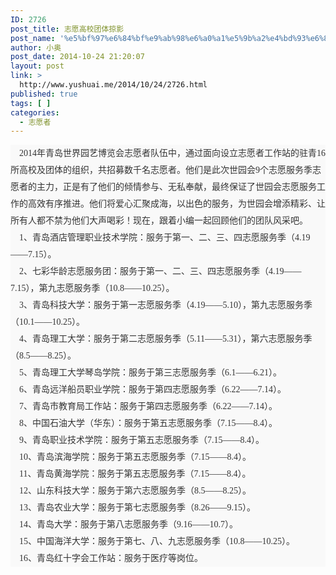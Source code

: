 ```yaml
---
ID: 2726
post_title: 志愿高校团体掠影
post_name: '%e5%bf%97%e6%84%bf%e9%ab%98%e6%a0%a1%e5%9b%a2%e4%bd%93%e6%8e%a0%e5%bd%b1'
author: 小奥
post_date: 2014-10-24 21:20:07
layout: post
link: >
  http://www.yushuai.me/2014/10/24/2726.html
published: true
tags: [ ]
categories:
  - 志愿者
---
```

<p style="font: 14px/27px SimSun, 'Arial Narrow'; margin: 0px; padding: 0px; color: #333333; text-transform: none; text-indent: 0px; letter-spacing: normal; word-spacing: 0px; white-space: normal; -ms-word-break: break-all; font-size-adjust: none; font-stretch: normal; background-color: #f9f9f9; -webkit-text-stroke-width: 0px;" align="center"></p>
<p style="font: 14px/27px SimSun, 'Arial Narrow'; margin: 0px; padding: 0px; color: #333333; text-transform: none; text-indent: 0px; letter-spacing: normal; word-spacing: 0px; white-space: normal; -ms-word-break: break-all; font-size-adjust: none; font-stretch: normal; background-color: #f9f9f9; -webkit-text-stroke-width: 0px;">    2014年青岛世界园艺博览会志愿者队伍中，通过面向设立志愿者工作站的驻青16所高校及团体的组织，共招募数千名志愿者。他们是此次世园会9个志愿服务季志愿者的主力，正是有了他们的倾情参与、无私奉献，最终保证了世园会志愿服务工作的高效有序推进。他们将爱心汇聚成海，以出色的服务，为世园会增添精彩、让所有人都不禁为他们大声喝彩！现在，跟着小编一起回顾他们的团队风采吧。<!--more--></p>
<p style="font: 14px/27px SimSun, 'Arial Narrow'; margin: 0px; padding: 0px; color: #333333; text-transform: none; text-indent: 0px; letter-spacing: normal; word-spacing: 0px; white-space: normal; -ms-word-break: break-all; font-size-adjust: none; font-stretch: normal; background-color: #f9f9f9; -webkit-text-stroke-width: 0px;" align="center"><img id="6028015" title="" src="http://www.qingdaoexpo2014.org/images/attachement/jpg/site481/20141024/448a5b3396cf15b4247f11.jpg" alt="" align="center" border="0" /></p>
<p style="font: 14px/27px SimSun, 'Arial Narrow'; margin: 0px; padding: 0px; color: #333333; text-transform: none; text-indent: 0px; letter-spacing: normal; word-spacing: 0px; white-space: normal; -ms-word-break: break-all; font-size-adjust: none; font-stretch: normal; background-color: #f9f9f9; -webkit-text-stroke-width: 0px;" align="center"></p>
<p style="font: 14px/27px SimSun, 'Arial Narrow'; margin: 0px; padding: 0px; color: #333333; text-transform: none; text-indent: 0px; letter-spacing: normal; word-spacing: 0px; white-space: normal; -ms-word-break: break-all; font-size-adjust: none; font-stretch: normal; background-color: #f9f9f9; -webkit-text-stroke-width: 0px;" align="center"><img id="6027983" title="" src="http://www.qingdaoexpo2014.org/images/attachement/jpg/site481/20141024/448a5b3396cf15b423a101.jpg" alt="" align="center" border="0" /></p>
<p style="font: 14px/27px SimSun, 'Arial Narrow'; margin: 0px; padding: 0px; color: #333333; text-transform: none; text-indent: 0px; letter-spacing: normal; word-spacing: 0px; white-space: normal; -ms-word-break: break-all; font-size-adjust: none; font-stretch: normal; background-color: #f9f9f9; -webkit-text-stroke-width: 0px;">    1、青岛酒店管理职业技术学院：服务于第一、二、三、四志愿服务季（4.19——7.15）。</p>
<p style="font: 14px/27px SimSun, 'Arial Narrow'; margin: 0px; padding: 0px; color: #333333; text-transform: none; text-indent: 0px; letter-spacing: normal; word-spacing: 0px; white-space: normal; -ms-word-break: break-all; font-size-adjust: none; font-stretch: normal; background-color: #f9f9f9; -webkit-text-stroke-width: 0px;" align="center"><img id="6027985" title="" src="http://www.qingdaoexpo2014.org/images/attachement/jpg/site481/20141024/448a5b3396cf15b423aa02.jpg" alt="" align="center" border="0" /></p>
<p style="font: 14px/27px SimSun, 'Arial Narrow'; margin: 0px; padding: 0px; color: #333333; text-transform: none; text-indent: 0px; letter-spacing: normal; word-spacing: 0px; white-space: normal; -ms-word-break: break-all; font-size-adjust: none; font-stretch: normal; background-color: #f9f9f9; -webkit-text-stroke-width: 0px;">    2、七彩华龄志愿服务团：服务于第一、二、三、四志愿服务季（4.19——7.15），第九志愿服务季（10.8——10.25）。</p>
<p style="font: 14px/27px SimSun, 'Arial Narrow'; margin: 0px; padding: 0px; color: #333333; text-transform: none; text-indent: 0px; letter-spacing: normal; word-spacing: 0px; white-space: normal; -ms-word-break: break-all; font-size-adjust: none; font-stretch: normal; background-color: #f9f9f9; -webkit-text-stroke-width: 0px;" align="center"><img id="6027987" title="" src="http://www.qingdaoexpo2014.org/images/attachement/jpg/site481/20141024/448a5b3396cf15b423b203.jpg" alt="" align="center" border="0" /></p>
<p style="font: 14px/27px SimSun, 'Arial Narrow'; margin: 0px; padding: 0px; color: #333333; text-transform: none; text-indent: 0px; letter-spacing: normal; word-spacing: 0px; white-space: normal; -ms-word-break: break-all; font-size-adjust: none; font-stretch: normal; background-color: #f9f9f9; -webkit-text-stroke-width: 0px;">    3、青岛科技大学：服务于第一志愿服务季（4.19——5.10），第九志愿服务季（10.1——10.25）。</p>
<p style="font: 14px/27px SimSun, 'Arial Narrow'; margin: 0px; padding: 0px; color: #333333; text-transform: none; text-indent: 0px; letter-spacing: normal; word-spacing: 0px; white-space: normal; -ms-word-break: break-all; font-size-adjust: none; font-stretch: normal; background-color: #f9f9f9; -webkit-text-stroke-width: 0px;" align="center"><img id="6027989" title="" src="http://www.qingdaoexpo2014.org/images/attachement/jpg/site481/20141024/448a5b3396cf15b423bb04.jpg" alt="" align="center" border="0" /></p>
<p style="font: 14px/27px SimSun, 'Arial Narrow'; margin: 0px; padding: 0px; color: #333333; text-transform: none; text-indent: 0px; letter-spacing: normal; word-spacing: 0px; white-space: normal; -ms-word-break: break-all; font-size-adjust: none; font-stretch: normal; background-color: #f9f9f9; -webkit-text-stroke-width: 0px;">    4、青岛理工大学：服务于第二志愿服务季（5.11——5.31），第六志愿服务季（8.5——8.25）。</p>
<p style="font: 14px/27px SimSun, 'Arial Narrow'; margin: 0px; padding: 0px; color: #333333; text-transform: none; text-indent: 0px; letter-spacing: normal; word-spacing: 0px; white-space: normal; -ms-word-break: break-all; font-size-adjust: none; font-stretch: normal; background-color: #f9f9f9; -webkit-text-stroke-width: 0px;" align="center"><img id="6027991" title="" src="http://www.qingdaoexpo2014.org/images/attachement/jpg/site481/20141024/448a5b3396cf15b423c205.jpg" alt="" align="center" border="0" /></p>
<p style="font: 14px/27px SimSun, 'Arial Narrow'; margin: 0px; padding: 0px; color: #333333; text-transform: none; text-indent: 0px; letter-spacing: normal; word-spacing: 0px; white-space: normal; -ms-word-break: break-all; font-size-adjust: none; font-stretch: normal; background-color: #f9f9f9; -webkit-text-stroke-width: 0px;">    5、青岛理工大学琴岛学院：服务于第三志愿服务季（6.1——6.21）。</p>
<p style="font: 14px/27px SimSun, 'Arial Narrow'; margin: 0px; padding: 0px; color: #333333; text-transform: none; text-indent: 0px; letter-spacing: normal; word-spacing: 0px; white-space: normal; -ms-word-break: break-all; font-size-adjust: none; font-stretch: normal; background-color: #f9f9f9; -webkit-text-stroke-width: 0px;" align="center"><img id="6027993" title="" src="http://www.qingdaoexpo2014.org/images/attachement/jpg/site481/20141024/448a5b3396cf15b423ca06.jpg" alt="" align="center" border="0" /></p>
<p style="font: 14px/27px SimSun, 'Arial Narrow'; margin: 0px; padding: 0px; color: #333333; text-transform: none; text-indent: 0px; letter-spacing: normal; word-spacing: 0px; white-space: normal; -ms-word-break: break-all; font-size-adjust: none; font-stretch: normal; background-color: #f9f9f9; -webkit-text-stroke-width: 0px;">    6、青岛远洋船员职业学院：服务于第四志愿服务季（6.22——7.14）。</p>
<p style="font: 14px/27px SimSun, 'Arial Narrow'; margin: 0px; padding: 0px; color: #333333; text-transform: none; text-indent: 0px; letter-spacing: normal; word-spacing: 0px; white-space: normal; -ms-word-break: break-all; font-size-adjust: none; font-stretch: normal; background-color: #f9f9f9; -webkit-text-stroke-width: 0px;" align="center"><img id="6027995" title="" src="http://www.qingdaoexpo2014.org/images/attachement/jpg/site481/20141024/448a5b3396cf15b423d007.jpg" alt="" align="center" border="0" /></p>
<p style="font: 14px/27px SimSun, 'Arial Narrow'; margin: 0px; padding: 0px; color: #333333; text-transform: none; text-indent: 0px; letter-spacing: normal; word-spacing: 0px; white-space: normal; -ms-word-break: break-all; font-size-adjust: none; font-stretch: normal; background-color: #f9f9f9; -webkit-text-stroke-width: 0px;">    7、青岛市教育局工作站：服务于第四志愿服务季（6.22——7.14）。</p>
<p style="font: 14px/27px SimSun, 'Arial Narrow'; margin: 0px; padding: 0px; color: #333333; text-transform: none; text-indent: 0px; letter-spacing: normal; word-spacing: 0px; white-space: normal; -ms-word-break: break-all; font-size-adjust: none; font-stretch: normal; background-color: #f9f9f9; -webkit-text-stroke-width: 0px;" align="center"><img id="6027997" title="" src="http://www.qingdaoexpo2014.org/images/attachement/jpg/site481/20141024/448a5b3396cf15b423db08.jpg" alt="" align="center" border="0" /></p>
<p style="font: 14px/27px SimSun, 'Arial Narrow'; margin: 0px; padding: 0px; color: #333333; text-transform: none; text-indent: 0px; letter-spacing: normal; word-spacing: 0px; white-space: normal; -ms-word-break: break-all; font-size-adjust: none; font-stretch: normal; background-color: #f9f9f9; -webkit-text-stroke-width: 0px;">    8、中国石油大学（华东）：服务于第五志愿服务季（7.15——8.4）。</p>
<p style="font: 14px/27px SimSun, 'Arial Narrow'; margin: 0px; padding: 0px; color: #333333; text-transform: none; text-indent: 0px; letter-spacing: normal; word-spacing: 0px; white-space: normal; -ms-word-break: break-all; font-size-adjust: none; font-stretch: normal; background-color: #f9f9f9; -webkit-text-stroke-width: 0px;" align="center"><img id="6027999" title="" src="http://www.qingdaoexpo2014.org/images/attachement/jpg/site481/20141024/448a5b3396cf15b423e509.jpg" alt="" align="center" border="0" /></p>
<p style="font: 14px/27px SimSun, 'Arial Narrow'; margin: 0px; padding: 0px; color: #333333; text-transform: none; text-indent: 0px; letter-spacing: normal; word-spacing: 0px; white-space: normal; -ms-word-break: break-all; font-size-adjust: none; font-stretch: normal; background-color: #f9f9f9; -webkit-text-stroke-width: 0px;">    9、青岛职业技术学院：服务于第五志愿服务季（7.15——8.4）。</p>
<p style="font: 14px/27px SimSun, 'Arial Narrow'; margin: 0px; padding: 0px; color: #333333; text-transform: none; text-indent: 0px; letter-spacing: normal; word-spacing: 0px; white-space: normal; -ms-word-break: break-all; font-size-adjust: none; font-stretch: normal; background-color: #f9f9f9; -webkit-text-stroke-width: 0px;" align="center"><img id="6028001" title="" src="http://www.qingdaoexpo2014.org/images/attachement/jpg/site481/20141024/448a5b3396cf15b423ed0a.jpg" alt="" align="center" border="0" /></p>
<p style="font: 14px/27px SimSun, 'Arial Narrow'; margin: 0px; padding: 0px; color: #333333; text-transform: none; text-indent: 0px; letter-spacing: normal; word-spacing: 0px; white-space: normal; -ms-word-break: break-all; font-size-adjust: none; font-stretch: normal; background-color: #f9f9f9; -webkit-text-stroke-width: 0px;">    10、青岛滨海学院：服务于第五志愿服务季（7.15——8.4）。</p>
<p style="font: 14px/27px SimSun, 'Arial Narrow'; margin: 0px; padding: 0px; color: #333333; text-transform: none; text-indent: 0px; letter-spacing: normal; word-spacing: 0px; white-space: normal; -ms-word-break: break-all; font-size-adjust: none; font-stretch: normal; background-color: #f9f9f9; -webkit-text-stroke-width: 0px;" align="center"><img id="6028003" title="" src="http://www.qingdaoexpo2014.org/images/attachement/jpg/site481/20141024/448a5b3396cf15b423f50b.jpg" alt="" align="center" border="0" /></p>
<p style="font: 14px/27px SimSun, 'Arial Narrow'; margin: 0px; padding: 0px; color: #333333; text-transform: none; text-indent: 0px; letter-spacing: normal; word-spacing: 0px; white-space: normal; -ms-word-break: break-all; font-size-adjust: none; font-stretch: normal; background-color: #f9f9f9; -webkit-text-stroke-width: 0px;">    11、青岛黄海学院：服务于第五志愿服务季（7.15——8.4）。</p>
<p style="font: 14px/27px SimSun, 'Arial Narrow'; margin: 0px; padding: 0px; color: #333333; text-transform: none; text-indent: 0px; letter-spacing: normal; word-spacing: 0px; white-space: normal; -ms-word-break: break-all; font-size-adjust: none; font-stretch: normal; background-color: #f9f9f9; -webkit-text-stroke-width: 0px;" align="center"><img id="6028005" title="" src="http://www.qingdaoexpo2014.org/images/attachement/jpg/site481/20141024/448a5b3396cf15b423fb0c.jpg" alt="" align="center" border="0" /></p>
<p style="font: 14px/27px SimSun, 'Arial Narrow'; margin: 0px; padding: 0px; color: #333333; text-transform: none; text-indent: 0px; letter-spacing: normal; word-spacing: 0px; white-space: normal; -ms-word-break: break-all; font-size-adjust: none; font-stretch: normal; background-color: #f9f9f9; -webkit-text-stroke-width: 0px;">    12、山东科技大学：服务于第六志愿服务季（8.5——8.25）。</p>
<p style="font: 14px/27px SimSun, 'Arial Narrow'; margin: 0px; padding: 0px; color: #333333; text-transform: none; text-indent: 0px; letter-spacing: normal; word-spacing: 0px; white-space: normal; -ms-word-break: break-all; font-size-adjust: none; font-stretch: normal; background-color: #f9f9f9; -webkit-text-stroke-width: 0px;" align="center"><img id="6028007" title="" src="http://www.qingdaoexpo2014.org/images/attachement/jpg/site481/20141024/448a5b3396cf15b424030d.jpg" alt="" align="center" border="0" /></p>
<p style="font: 14px/27px SimSun, 'Arial Narrow'; margin: 0px; padding: 0px; color: #333333; text-transform: none; text-indent: 0px; letter-spacing: normal; word-spacing: 0px; white-space: normal; -ms-word-break: break-all; font-size-adjust: none; font-stretch: normal; background-color: #f9f9f9; -webkit-text-stroke-width: 0px;">    13、青岛农业大学：服务于第七志愿服务季（8.26——9.15）。</p>
<p style="font: 14px/27px SimSun, 'Arial Narrow'; margin: 0px; padding: 0px; color: #333333; text-transform: none; text-indent: 0px; letter-spacing: normal; word-spacing: 0px; white-space: normal; -ms-word-break: break-all; font-size-adjust: none; font-stretch: normal; background-color: #f9f9f9; -webkit-text-stroke-width: 0px;" align="center"><img id="6028009" title="" src="http://www.qingdaoexpo2014.org/images/attachement/jpg/site481/20141024/448a5b3396cf15b4240b0e.jpg" alt="" align="center" border="0" /></p>
<p style="font: 14px/27px SimSun, 'Arial Narrow'; margin: 0px; padding: 0px; color: #333333; text-transform: none; text-indent: 0px; letter-spacing: normal; word-spacing: 0px; white-space: normal; -ms-word-break: break-all; font-size-adjust: none; font-stretch: normal; background-color: #f9f9f9; -webkit-text-stroke-width: 0px;">    14、青岛大学：服务于第八志愿服务季（9.16——10.7）。</p>
<p style="font: 14px/27px SimSun, 'Arial Narrow'; margin: 0px; padding: 0px; color: #333333; text-transform: none; text-indent: 0px; letter-spacing: normal; word-spacing: 0px; white-space: normal; -ms-word-break: break-all; font-size-adjust: none; font-stretch: normal; background-color: #f9f9f9; -webkit-text-stroke-width: 0px;" align="center"><img id="6028011" title="" src="http://www.qingdaoexpo2014.org/images/attachement/jpg/site481/20141024/448a5b3396cf15b424120f.jpg" alt="" align="center" border="0" /></p>
<p style="font: 14px/27px SimSun, 'Arial Narrow'; margin: 0px; padding: 0px; color: #333333; text-transform: none; text-indent: 0px; letter-spacing: normal; word-spacing: 0px; white-space: normal; -ms-word-break: break-all; font-size-adjust: none; font-stretch: normal; background-color: #f9f9f9; -webkit-text-stroke-width: 0px;">    15、中国海洋大学：服务于第七、八、九志愿服务季（10.8——10.25）。</p>
<p style="font: 14px/27px SimSun, 'Arial Narrow'; margin: 0px; padding: 0px; color: #333333; text-transform: none; text-indent: 0px; letter-spacing: normal; word-spacing: 0px; white-space: normal; -ms-word-break: break-all; font-size-adjust: none; font-stretch: normal; background-color: #f9f9f9; -webkit-text-stroke-width: 0px;" align="center"><img id="6028013" title="" src="http://www.qingdaoexpo2014.org/images/attachement/jpg/site481/20141024/448a5b3396cf15b4241a10.jpg" alt="" align="center" border="0" /></p>
<p style="font: 14px/27px SimSun, 'Arial Narrow'; margin: 0px; padding: 0px; color: #333333; text-transform: none; text-indent: 0px; letter-spacing: normal; word-spacing: 0px; white-space: normal; -ms-word-break: break-all; font-size-adjust: none; font-stretch: normal; background-color: #f9f9f9; -webkit-text-stroke-width: 0px;">    16、青岛红十字会工作站：服务于医疗等岗位。</p>